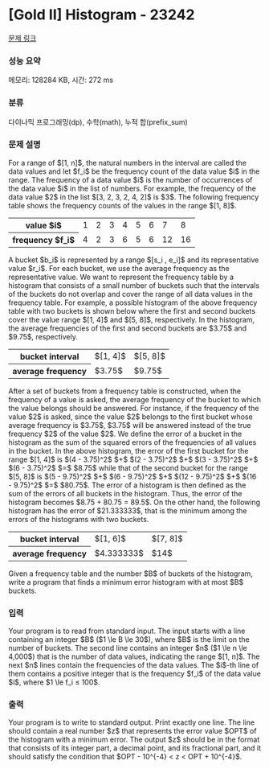 # [Gold II] Histogram - 23242 

[문제 링크](https://www.acmicpc.net/problem/23242) 

### 성능 요약

메모리: 128284 KB, 시간: 272 ms

### 분류

다이나믹 프로그래밍(dp), 수학(math), 누적 합(prefix_sum)

### 문제 설명

<p>For a range of $[1, n]$, the natural numbers in the interval are called the data values and let $f_i$ be the frequency count of the data value $i$ in the range. The frequency of a data value $i$ is the number of occurrences of the data value $i$ in the list of numbers. For example, the frequency of the data value $2$ in the list $[3, 2, 3, 2, 4, 2]$ is $3$. The following frequency table shows the frequency counts of the values in the range $[1, 8]$.</p>

<table class="table table-bordered table-center-50 td-center th-center">
	<tbody>
		<tr>
			<th>value $i$</th>
			<td>1</td>
			<td>2</td>
			<td>3</td>
			<td>4</td>
			<td>5</td>
			<td>6</td>
			<td>7</td>
			<td>8</td>
		</tr>
		<tr>
			<th>frequency $f_i$</th>
			<td>4</td>
			<td>2</td>
			<td>3</td>
			<td>6</td>
			<td>5</td>
			<td>6</td>
			<td>12</td>
			<td>16</td>
		</tr>
	</tbody>
</table>

<p>A bucket $b_i$ is represented by a range $[s_i , e_i]$ and its representative value $r_i$. For each bucket, we use the average frequency as the representative value. We want to represent the frequency table by a histogram that consists of a small number of buckets such that the intervals of the buckets do not overlap and cover the range of all data values in the frequency table. For example, a possible histogram of the above frequency table with two buckets is shown below where the first and second buckets cover the value range $[1, 4]$ and $[5, 8]$, respectively. In the histogram, the average frequencies of the first and second buckets are $3.75$ and $9.75$, respectively.</p>

<table class="table table-bordered table-center-50 td-center th-center">
	<tbody>
		<tr>
			<th>bucket interval</th>
			<td>$[1, 4]$</td>
			<td>$[5, 8]$</td>
		</tr>
		<tr>
			<th>average frequency</th>
			<td>$3.75$</td>
			<td>$9.75$</td>
		</tr>
	</tbody>
</table>

<p>After a set of buckets from a frequency table is constructed, when the frequency of a value is asked, the average frequency of the bucket to which the value belongs should be answered. For instance, if the frequency of the value $2$ is asked, since the value $2$ belongs to the first bucket whose average frequency is $3.75$, $3.75$ will be answered instead of the true frequency $2$ of the value $2$. We define the error of a bucket in the histogram as the sum of the squared errors of the frequencies of all values in the bucket. In the above histogram, the error of the first bucket for the range $[1, 4]$ is $(4 - 3.75)^2$ $+$ $(2 - 3.75)^2$ $+$ $(3 - 3.75)^2$ $+$ $(6 - 3.75)^2$ $=$ $8.75$ while that of the second bucket for the range $[5, 8]$ is $(5 - 9.75)^2$ $+$ $(6 - 9.75)^2$ $+$ $(12 - 9.75)^2$ $+$ $(16 - 9.75)^2$ $=$ $80.75$. The error of a histogram is then defined as the sum of the errors of all buckets in the histogram. Thus, the error of the histogram becomes $8.75 + 80.75 = 89.5$. On the other hand, the following histogram has the error of $21.333333$, that is the minimum among the errors of the histograms with two buckets.</p>

<table class="table table-bordered table-center-50 td-center th-center">
	<tbody>
		<tr>
			<th>bucket interval</th>
			<td>$[1, 6]$</td>
			<td>$[7, 8]$</td>
		</tr>
		<tr>
			<th>average frequency</th>
			<td>$4.333333$</td>
			<td>$14$</td>
		</tr>
	</tbody>
</table>

<p>Given a frequency table and the number $B$ of buckets of the histogram, write a program that finds a minimum error histogram with at most $B$ buckets.</p>

### 입력 

 <p>Your program is to read from standard input. The input starts with a line containing an integer $B$ ($1 \le B \le 30$), where $B$ is the limit on the number of buckets. The second line contains an integer $n$ ($1 \le n \le 4,000$) that is the number of data values, indicating the range $[1, n]$. The next $n$ lines contain the frequencies of the data values. The $i$-th line of them contains a positive integer that is the frequency $f_i$ of the data value $i$, where $1 \le f_i ≤ 100$.</p>

### 출력 

 <p>Your program is to write to standard output. Print exactly one line. The line should contain a real number $z$ that represents the error value $OPT$ of the histogram with a minimum error. The output $z$ should be in the format that consists of its integer part, a decimal point, and its fractional part, and it should satisfy the condition that $OPT - 10^{-4} < z < OPT + 10^{-4}$.</p>

